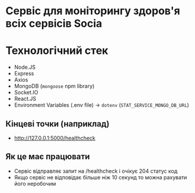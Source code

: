 # Сервіс для моніторингу здоров'я всіх сервісів Socia

# Технологічний стек
- Node.JS
- Express
- Axios
- MongoDB (`mongoose` npm library)
- Socket.IO
- React.JS
- Environment Variables (.env file) -> `dotenv` (`STAT_SERVICE_MONGO_DB_URL`)

## Кінцеві точки (наприклад)
- http://127.0.0.1:5000/healthcheck

## Як це має працювати
- Сервіс відправляє запит на /healthcheck і очікує 204 статус код
- Якщо сервіс не відповідає більше ніж 10 секунд то можна рахувати його неробочим
